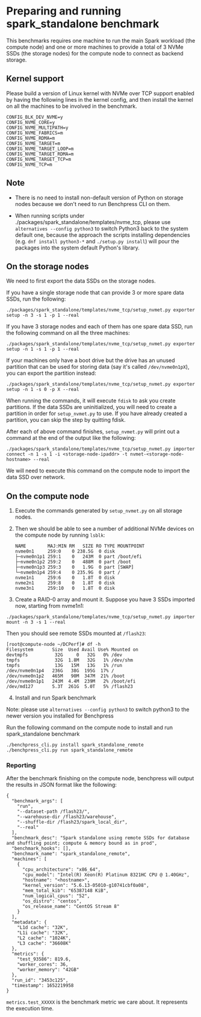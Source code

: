 # Preparing and running spark_standalone benchmark

This benchmarks requires one machine to run the main Spark workload (the compute
node) and one or more machines to provide a total of 3 NVMe SSDs (the storage
nodes) for the compute node to connect as backend storage.

## Kernel support

Please build a version of Linux kernel with NVMe over TCP support enabled by
having the following lines in the kernel config, and then install the kernel
on all the machines to be involved in the benchmark.

```
CONFIG_BLK_DEV_NVME=y
CONFIG_NVME_CORE=y
CONFIG_NVME_MULTIPATH=y
CONFIG_NVME_FABRICS=m
CONFIG_NVME_RDMA=m
CONFIG_NVME_TARGET=m
CONFIG_NVME_TARGET_LOOP=m
CONFIG_NVME_TARGET_RDMA=m
CONFIG_NVME_TARGET_TCP=m
CONFIG_NVME_TCP=m
```

## Note

- There is no need to install non-default version of Python on storage nodes
  because we don't need to run Benchpress CLI on them.

- When running scripts under ./packages/spark_standalone/templates/nvme_tcp,
  please use `alternatives --config python3` to switch Python3 back to the
  system default one, because the approach the scripts installing dependencies
  (e.g. `dnf install python3-*` and `./setup.py install`) will pour the packages
  into the system default Python's library.

## On the storage nodes

We need to first export the data SSDs on the storage nodes.

If you have a single storage node that can provide 3 or more spare data SSDs,
run the following:

```
./packages/spark_standalone/templates/nvme_tcp/setup_nvmet.py exporter setup -n 3 -s 1 -p 1 --real
```

If you have 3 storage nodes and each of them has one spare data SSD, run the
following command on all the three machines:

```
./packages/spark_standalone/templates/nvme_tcp/setup_nvmet.py exporter setup -n 1 -s 1 -p 1 --real
```

If your machines only have a boot drive but the drive has an unused partition that
can be used for storing data (say it's called `/dev/nvme0n1pX`), you can export
the partition instead:

```
./packages/spark_standalone/templates/nvme_tcp/setup_nvmet.py exporter setup -n 1 -s 0 -p X --real
```

When running the commands, it will execute `fdisk` to ask you create partitions.
If the data SSDs are uninitialized, you will need to create a partition in
order for `setup_nvmet.py` to use. If you have already created a partition, you
can skip the step by quitting fdisk.

After each of above command finishes, `setup_nvmet.py` will print out a command
at the end of the output like the following:
```
./packages/spark_standalone/templates/nvme_tcp/setup_nvmet.py importer connect -n 1 -s 1 -i <storage-node-ipaddr> -t nvmet-<storage-node-hostname> --real
```
We will need to execute this command on the compute node to import the data SSD
over network.

## On the compute node

1. Execute the commands generated by `setup_nvmet.py` on all storage nodes.

2. Then we should be able to see a number of additional NVMe devices on the
   compute node by running `lsblk`:

   ```
   NAME        MAJ:MIN RM   SIZE RO TYPE MOUNTPOINT
   nvme0n1     259:0    0 238.5G  0 disk
   ├─nvme0n1p1 259:1    0   243M  0 part /boot/efi
   ├─nvme0n1p2 259:2    0   488M  0 part /boot
   ├─nvme0n1p3 259:3    0   1.9G  0 part [SWAP]
   └─nvme0n1p4 259:4    0 235.9G  0 part /
   nvme1n1     259:6    0   1.8T  0 disk
   nvme2n1     259:8    0   1.8T  0 disk
   nvme3n1     259:10   0   1.8T  0 disk
   ```

3. Create a RAID-0 array and mount it. Suppose you have 3 SSDs imported now, starting from nvme1n1:

```
./packages/spark_standalone/templates/nvme_tcp/setup_nvmet.py importer mount -n 3 -s 1 --real
```

Then you should see remote SSDs mounted at `/flash23`:

```
[root@compute-node ~/DCPerf]# df -h
Filesystem       Size  Used Avail Use% Mounted on
devtmpfs          32G     0   32G   0% /dev
tmpfs             32G  1.8M   32G   1% /dev/shm
tmpfs             13G   15M   13G   1% /run
/dev/nvme0n1p4   236G   38G  195G  17% /
/dev/nvme0n1p2   465M   90M  347M  21% /boot
/dev/nvme0n1p1   243M  4.4M  239M   2% /boot/efi
/dev/md127       5.3T  261G  5.0T   5% /flash23
```

4. Install and run Spark benchmark

Note: please use `alternatives --config python3` to switch python3 to the newer
version you installed for Benchpress

Run the following command on the compute node to install and run
spark_standalone benchmark

```
./benchpress_cli.py install spark_standalone_remote
./benchpress_cli.py run spark_standalone_remote
```

### Reporting

After the benchmark finishing on the compute node, benchpress will output the
results in JSON format like the following:

```
{
  "benchmark_args": [
    "run",
    "--dataset-path /flash23/",
    "--warehouse-dir /flash23/warehouse",
    "--shuffle-dir /flash23/spark_local_dir",
    "--real"
  ],
  "benchmark_desc": "Spark standalone using remote SSDs for database and shuffling point; compute & memory bound as in prod",
  "benchmark_hooks": [],
  "benchmark_name": "spark_standalone_remote",
  "machines": [
    {
      "cpu_architecture": "x86_64",
      "cpu_model": "Intel(R) Xeon(R) Platinum 8321HC CPU @ 1.40GHz",
      "hostname": "<hostname>",
      "kernel_version": "5.6.13-05010-g10741cbf0a08",
      "mem_total_kib": "65387148 KiB",
      "num_logical_cpus": "52",
      "os_distro": "centos",
      "os_release_name": "CentOS Stream 8"
    }
  ],
  "metadata": {
    "L1d cache": "32K",
    "L1i cache": "32K",
    "L2 cache": "1024K",
    "L3 cache": "36608K"
  },
  "metrics": {
    "test_93586": 819.6,
    "worker_cores": 36,
    "worker_memory": "42GB"
  },
  "run_id": "3453c125",
  "timestamp": 1652219958
}
```

`metrics.test_XXXXX` is the benchmark metric we care about. It represents the execution time.
